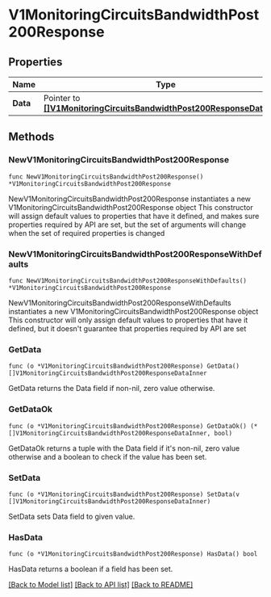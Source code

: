 # V1MonitoringCircuitsBandwidthPost200Response

## Properties

Name | Type | Description | Notes
------------ | ------------- | ------------- | -------------
**Data** | Pointer to [**[]V1MonitoringCircuitsBandwidthPost200ResponseDataInner**](V1MonitoringCircuitsBandwidthPost200ResponseDataInner.md) |  | [optional] 

## Methods

### NewV1MonitoringCircuitsBandwidthPost200Response

`func NewV1MonitoringCircuitsBandwidthPost200Response() *V1MonitoringCircuitsBandwidthPost200Response`

NewV1MonitoringCircuitsBandwidthPost200Response instantiates a new V1MonitoringCircuitsBandwidthPost200Response object
This constructor will assign default values to properties that have it defined,
and makes sure properties required by API are set, but the set of arguments
will change when the set of required properties is changed

### NewV1MonitoringCircuitsBandwidthPost200ResponseWithDefaults

`func NewV1MonitoringCircuitsBandwidthPost200ResponseWithDefaults() *V1MonitoringCircuitsBandwidthPost200Response`

NewV1MonitoringCircuitsBandwidthPost200ResponseWithDefaults instantiates a new V1MonitoringCircuitsBandwidthPost200Response object
This constructor will only assign default values to properties that have it defined,
but it doesn't guarantee that properties required by API are set

### GetData

`func (o *V1MonitoringCircuitsBandwidthPost200Response) GetData() []V1MonitoringCircuitsBandwidthPost200ResponseDataInner`

GetData returns the Data field if non-nil, zero value otherwise.

### GetDataOk

`func (o *V1MonitoringCircuitsBandwidthPost200Response) GetDataOk() (*[]V1MonitoringCircuitsBandwidthPost200ResponseDataInner, bool)`

GetDataOk returns a tuple with the Data field if it's non-nil, zero value otherwise
and a boolean to check if the value has been set.

### SetData

`func (o *V1MonitoringCircuitsBandwidthPost200Response) SetData(v []V1MonitoringCircuitsBandwidthPost200ResponseDataInner)`

SetData sets Data field to given value.

### HasData

`func (o *V1MonitoringCircuitsBandwidthPost200Response) HasData() bool`

HasData returns a boolean if a field has been set.


[[Back to Model list]](../README.md#documentation-for-models) [[Back to API list]](../README.md#documentation-for-api-endpoints) [[Back to README]](../README.md)


